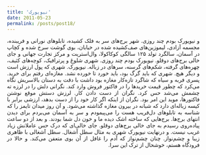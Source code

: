 ```yaml
---
title: 'نیویورک'
date: 2011-05-23
permalink: /posts/post18/
---
```

<div align="justify" dir="rtl">

و نیویورک بودم چند روزی. شهر برج‌های سر به فلک کشیده، تابلوهای نورانی و فریبنده، مجسمه آزادی، لیموزین‌های صف‌کشیده شده در خیابان، بوی گوشت سرخ‌ شده و کچاپ در آسمان، سالگرد تولد ۱۲۵ سالگی کوکاکولا، وال‌استریت و مرکز تجارت جهانی و جای خالی برج‌های دوقلو. نیویورک بودم چند روزی. شهری شلوغ و پرترافیک، کوچه‌های کثیف، چهره‌های گرفته، شکم‌های گرسنه، سرهای در زباله. نیویورک. شهری که پول ارزش است و دیگر هیچ. شهری که باید گرگ بود، باید خورد تا خورده نشد. مغازه‌ای رفتم برای خرید. پسری فربه و سیاه که شاگرد تازه‌کار مغازه بود داشت با دقت به دستان بالاسریش نگاه می‌کرد که چطور قیمت خریدها را در فاکتور فروش وارد کند. نگرانی دلش را در لرزه ته چشمش می‌شد حس کرد. نگران از دست دادن کار. لرزش دستش موقع نوشتن فاکتورها، موید این امر بود. نگران از اینکه اگر کار خود را از دست بدهد، ارزشی برابر با کیسه زباله‌ای دارد که شبانه در بیرون مغازه گذاشته می‌شود. و آن روز میدان تایمز را که شناسه به تابلوهای دل‌فریب هست را می‌پیمودم و سر به آسمان می‌بردم برای دیدن انتهای برج‌ها. برج‌هایی که ساخته اشک دیده ما و خون دل شما بودند. و بعد از دو ساعت پیاده‌روی رسیدم به جای خالی برج‌های دوقلو. جای خالی‌ای که درک حس عاملانش زیاد غریب نیست. و درنهایت نیویورک شهری به مثال سطل آشغال. سطل آشغالی با ظاهری زیبا و چشم‌نواز. چنان چشم‌نواز که آدم را غافل از آن بوی متعفن می‌کند. و حالا در فرودگاه هستم، خوشحال از ترک این سرا.

</div>
